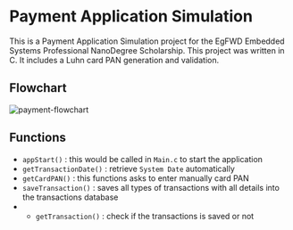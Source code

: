 # Payment Application Simulation
This is a Payment Application Simulation project for the EgFWD Embedded Systems Professional NanoDegree Scholarship. This project was written in C. It includes a Luhn card PAN generation and validation.

## Flowchart
![payment-flowchart](https://user-images.githubusercontent.com/62207434/183305187-4d1241fb-fa97-4daf-8a6b-a1f41a540ac7.jpg)

## Functions
- `appStart()` : this would be called in `Main.c` to start the application
- `getTransactionDate()` : retrieve `System Date` automatically
- `getCardPAN()` : this functions asks to enter manually card PAN
- `saveTransaction()` : saves all types of transactions with all details into the transactions database
- - `getTransaction()` : check if the transactions is saved or not
